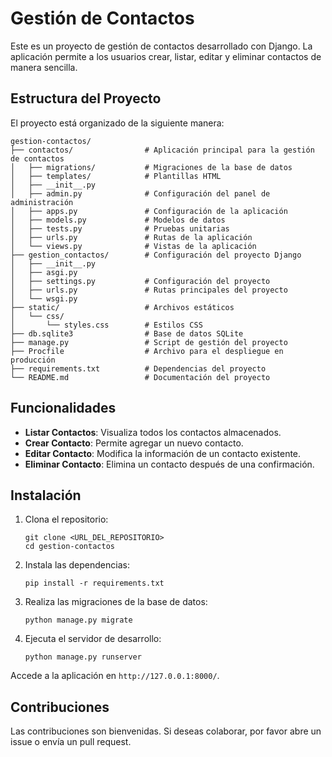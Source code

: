 # Gestión de Contactos

Este es un proyecto de gestión de contactos desarrollado con Django. La aplicación permite a los usuarios crear, listar, editar y eliminar contactos de manera sencilla.

## Estructura del Proyecto

El proyecto está organizado de la siguiente manera:

```
gestion-contactos/
├── contactos/                # Aplicación principal para la gestión de contactos
│   ├── migrations/           # Migraciones de la base de datos
│   ├── templates/            # Plantillas HTML
│   ├── __init__.py
│   ├── admin.py              # Configuración del panel de administración
│   ├── apps.py               # Configuración de la aplicación
│   ├── models.py             # Modelos de datos
│   ├── tests.py              # Pruebas unitarias
│   ├── urls.py               # Rutas de la aplicación
│   └── views.py              # Vistas de la aplicación
├── gestion_contactos/        # Configuración del proyecto Django
│   ├── __init__.py
│   ├── asgi.py
│   ├── settings.py           # Configuración del proyecto
│   ├── urls.py               # Rutas principales del proyecto
│   └── wsgi.py
├── static/                   # Archivos estáticos
│   └── css/
│       └── styles.css        # Estilos CSS
├── db.sqlite3                # Base de datos SQLite
├── manage.py                 # Script de gestión del proyecto
├── Procfile                  # Archivo para el despliegue en producción
├── requirements.txt          # Dependencias del proyecto
└── README.md                 # Documentación del proyecto
```

## Funcionalidades

- **Listar Contactos**: Visualiza todos los contactos almacenados.
- **Crear Contacto**: Permite agregar un nuevo contacto.
- **Editar Contacto**: Modifica la información de un contacto existente.
- **Eliminar Contacto**: Elimina un contacto después de una confirmación.


## Instalación

1. Clona el repositorio:
   ```
   git clone <URL_DEL_REPOSITORIO>
   cd gestion-contactos
   ```

2. Instala las dependencias:
   ```
   pip install -r requirements.txt
   ```

3. Realiza las migraciones de la base de datos:
   ```
   python manage.py migrate
   ```

4. Ejecuta el servidor de desarrollo:
   ```
   python manage.py runserver
   ```

Accede a la aplicación en `http://127.0.0.1:8000/`.

## Contribuciones

Las contribuciones son bienvenidas. Si deseas colaborar, por favor abre un issue o envía un pull request.